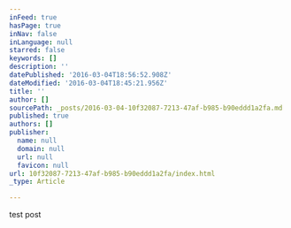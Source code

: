 ```yaml
---
inFeed: true
hasPage: true
inNav: false
inLanguage: null
starred: false
keywords: []
description: ''
datePublished: '2016-03-04T18:56:52.908Z'
dateModified: '2016-03-04T18:45:21.956Z'
title: ''
author: []
sourcePath: _posts/2016-03-04-10f32087-7213-47af-b985-b90eddd1a2fa.md
published: true
authors: []
publisher:
  name: null
  domain: null
  url: null
  favicon: null
url: 10f32087-7213-47af-b985-b90eddd1a2fa/index.html
_type: Article

---
```

test post